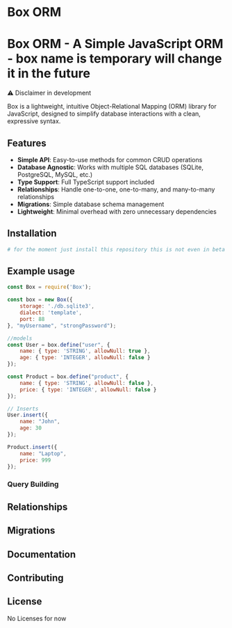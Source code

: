 # Box ORM
# Box ORM - A Simple JavaScript ORM - box name is temporary will change it in the future

⚠ Disclaimer in development

Box is a lightweight, intuitive Object-Relational Mapping (ORM) library for JavaScript, designed to simplify database interactions with a clean, expressive syntax.

## Features

- **Simple API**: Easy-to-use methods for common CRUD operations
- **Database Agnostic**: Works with multiple SQL databases (SQLite, PostgreSQL, MySQL, etc.)
- **Type Support**: Full TypeScript support included
- **Relationships**: Handle one-to-one, one-to-many, and many-to-many relationships
- **Migrations**: Simple database schema management
- **Lightweight**: Minimal overhead with zero unnecessary dependencies

## Installation

```bash
# for the moment just install this repository this is not even in beta and some features are needed
```

## Example usage
```js
const Box = require('Box');

const box = new Box({
    storage: './db.sqlite3',
    dialect: 'template',
    port: 88
}, "myUsername", "strongPassword");

//models
const User = box.define("user", {
    name: { type: 'STRING', allowNull: true },
    age: { type: 'INTEGER', allowNull: false }
});

const Product = box.define("product", {
    name: { type: 'STRING', allowNull: false },
    price: { type: 'INTEGER', allowNull: false }
});

// Inserts
User.insert({
    name: "John",
    age: 30
});

Product.insert({
    name: "Laptop",
    price: 999
});
```


### Query Building



## Relationships

## Migrations


## Documentation



## Contributing


## License
No Licenses for now
